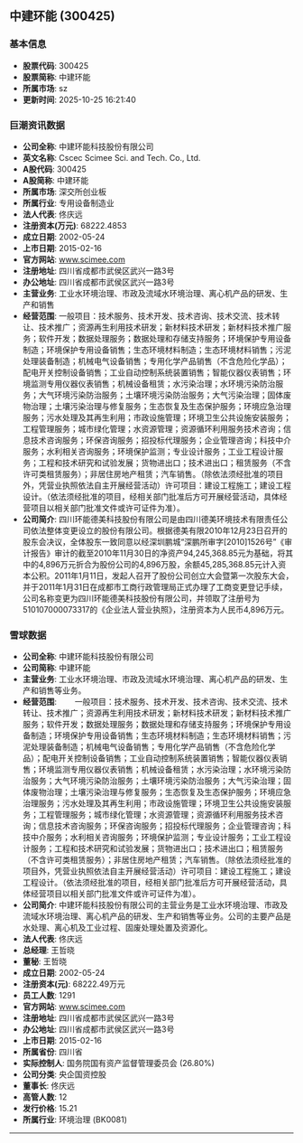 ## 中建环能 (300425)

### 基本信息

- **股票代码**: 300425
- **股票简称**: 中建环能
- **所属市场**: sz
- **更新时间**: 2025-10-25 16:21:40

### 巨潮资讯数据

- **公司全称**: 中建环能科技股份有限公司
- **英文名称**: Cscec Scimee Sci. and Tech. Co., Ltd.
- **A股代码**: 300425
- **A股简称**: 中建环能
- **所属市场**: 深交所创业板
- **所属行业**: 专用设备制造业
- **法人代表**: 佟庆远
- **注册资本(万元)**: 68222.4853
- **成立日期**: 2002-05-24
- **上市日期**: 2015-02-16
- **官方网站**: www.scimee.com
- **注册地址**: 四川省成都市武侯区武兴一路3号
- **办公地址**: 四川省成都市武侯区武兴一路3号
- **主营业务**: 工业水环境治理、市政及流域水环境治理、离心机产品的研发、生产和销售
- **经营范围**: 一般项目：技术服务、技术开发、技术咨询、技术交流、技术转让、技术推广；资源再生利用技术研发；新材料技术研发；新材料技术推广服务；软件开发；数据处理服务；数据处理和存储支持服务；环境保护专用设备制造；环境保护专用设备销售；生态环境材料制造；生态环境材料销售；污泥处理装备制造；机械电气设备销售；专用化学产品销售（不含危险化学品）；配电开关控制设备销售；工业自动控制系统装置销售；智能仪器仪表销售；环境监测专用仪器仪表销售；机械设备租赁；水污染治理；水环境污染防治服务；大气环境污染防治服务；土壤环境污染防治服务；大气污染治理；固体废物治理；土壤污染治理与修复服务；生态恢复及生态保护服务；环境应急治理服务；污水处理及其再生利用；市政设施管理；环境卫生公共设施安装服务；工程管理服务；城市绿化管理；水资源管理；资源循环利用服务技术咨询；信息技术咨询服务；环保咨询服务；招投标代理服务；企业管理咨询；科技中介服务；水利相关咨询服务；环境保护监测；专业设计服务；工业工程设计服务；工程和技术研究和试验发展；货物进出口；技术进出口；租赁服务（不含许可类租赁服务）；非居住房地产租赁；汽车销售。（除依法须经批准的项目外，凭营业执照依法自主开展经营活动）许可项目：建设工程施工；建设工程设计。（依法须经批准的项目，经相关部门批准后方可开展经营活动，具体经营项目以相关部门批准文件或许可证件为准）。
- **公司简介**: 四川环能德美科技股份有限公司是由四川德美环境技术有限责任公司依法整体变更设立的股份有限公司。根据德美有限2010年12月23日召开的股东会决议，全体股东一致同意以经深圳鹏城“深鹏所审字[2010]1526号”《审计报告》审计的截至2010年11月30日的净资产94,245,368.85元为基础，将其中的4,896万元折合为股份公司的4,896万股，余额45,285,368.85元计入资本公积。2011年1月11日，发起人召开了股份公司创立大会暨第一次股东大会，并于2011年1月31日在成都市工商行政管理局正式办理了工商变更登记手续，公司名称变更为四川环能德美科技股份有限公司，并领取了注册号为510107000073317的《企业法人营业执照》，注册资本为人民币4,896万元。

### 雪球数据

- **公司全称**: 中建环能科技股份有限公司
- **公司简称**: 中建环能
- **主营业务**: 工业水环境治理、市政及流域水环境治理、离心机产品的研发、生产和销售等业务。
- **经营范围**: 　　一般项目：技术服务、技术开发、技术咨询、技术交流、技术转让、技术推广；资源再生利用技术研发；新材料技术研发；新材料技术推广服务；软件开发；数据处理服务；数据处理和存储支持服务；环境保护专用设备制造；环境保护专用设备销售；生态环境材料制造；生态环境材料销售；污泥处理装备制造；机械电气设备销售；专用化学产品销售（不含危险化学品）；配电开关控制设备销售；工业自动控制系统装置销售；智能仪器仪表销售；环境监测专用仪器仪表销售；机械设备租赁；水污染治理；水环境污染防治服务；大气环境污染防治服务；土壤环境污染防治服务；大气污染治理；固体废物治理；土壤污染治理与修复服务；生态恢复及生态保护服务；环境应急治理服务；污水处理及其再生利用；市政设施管理；环境卫生公共设施安装服务；工程管理服务；城市绿化管理；水资源管理；资源循环利用服务技术咨询；信息技术咨询服务；环保咨询服务；招投标代理服务；企业管理咨询；科技中介服务；水利相关咨询服务；环境保护监测；专业设计服务；工业工程设计服务；工程和技术研究和试验发展；货物进出口；技术进出口；租赁服务（不含许可类租赁服务）；非居住房地产租赁；汽车销售。（除依法须经批准的项目外，凭营业执照依法自主开展经营活动）许可项目：建设工程施工；建设工程设计。（依法须经批准的项目，经相关部门批准后方可开展经营活动，具体经营项目以相关部门批准文件或许可证件为准）。
- **公司简介**: 中建环能科技股份有限公司的主营业务是工业水环境治理、市政及流域水环境治理、离心机产品的研发、生产和销售等业务。公司的主要产品是水处理、离心机及工业过程、固废处理处置及资源化。
- **法人代表**: 佟庆远
- **总经理**: 王哲晓
- **董秘**: 王哲晓
- **成立日期**: 2002-05-24
- **注册资本(元)**: 68222.49万元
- **员工人数**: 1291
- **官方网站**: www.scimee.com
- **注册地址**: 四川省成都市武侯区武兴一路3号
- **办公地址**: 四川省成都市武侯区武兴一路3号
- **上市日期**: 2015-02-16
- **所属省份**: 四川省
- **实际控制人**: 国务院国有资产监督管理委员会 (26.80%)
- **公司分类**: 央企国资控股
- **董事长**: 佟庆远
- **高管人数**: 12
- **发行价格**: 15.21
- **所属行业**: 环境治理 (BK0081)

---